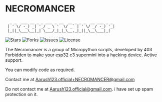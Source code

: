 # NECROMANCER

                                                 
```.
  _ _  ___ __ _ _ ___ _ __  __ _ _ _  __ ___ _ _ 
 | ' \/ -_) _| '_/ _ \ '  \/ _` | ' \/ _/ -_) '_|
 |_||_\___\__|_| \___/_|_|_\__,_|_||_\__\___|_|  
```                                                 

![Stars](https://img.shields.io/github/stars/403-Forbidden-hax/NECROMANCER?style=for-the-badge)
![Forks](https://img.shields.io/github/forks/403-Forbidden-hax/NECROMANCER?style=for-the-badge)
![Issues](https://img.shields.io/github/issues/403-Forbidden-hax/NECROMANCER?style=for-the-badge)
![License](https://img.shields.io/github/license/403-Forbidden-hax/NECROMANCER?style=for-the-badge)

The Necromancer is a group of Micropython scripts, developed by 403 Forbidden to make your esp32 c3 supermini into a hacking device. Active support.

You can modify code as required.

Contact me at Aarush123.official+NECROMANCER@gmail.com

Do not contact me at Aarush123.official@gmail.com. i have set up spam protection on it.

